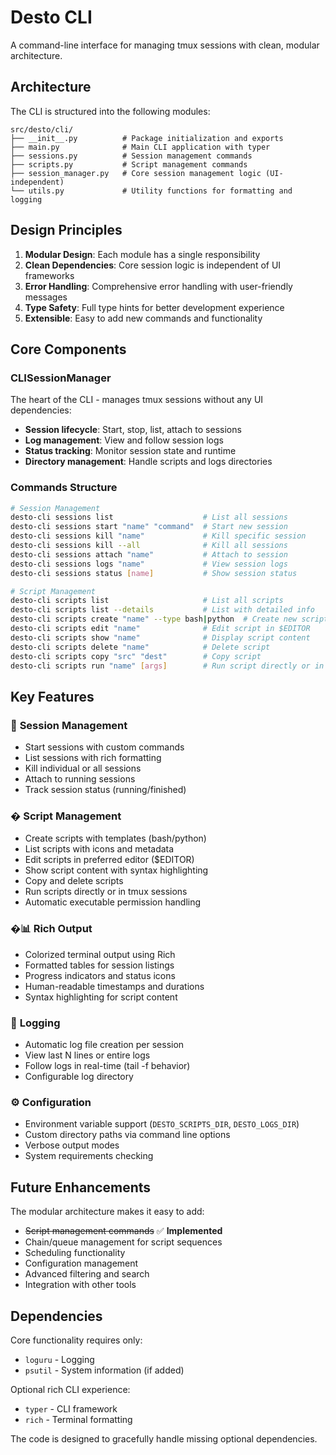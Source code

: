 # Desto CLI

A command-line interface for managing tmux sessions with clean, modular architecture.

## Architecture

The CLI is structured into the following modules:

```
src/desto/cli/
├── __init__.py          # Package initialization and exports
├── main.py              # Main CLI application with typer
├── sessions.py          # Session management commands
├── scripts.py           # Script management commands
├── session_manager.py   # Core session management logic (UI-independent)
└── utils.py             # Utility functions for formatting and logging
```

## Design Principles

1. **Modular Design**: Each module has a single responsibility
2. **Clean Dependencies**: Core session logic is independent of UI frameworks
3. **Error Handling**: Comprehensive error handling with user-friendly messages
4. **Type Safety**: Full type hints for better development experience
5. **Extensible**: Easy to add new commands and functionality

## Core Components

### CLISessionManager

The heart of the CLI - manages tmux sessions without any UI dependencies:

- **Session lifecycle**: Start, stop, list, attach to sessions
- **Log management**: View and follow session logs
- **Status tracking**: Monitor session state and runtime
- **Directory management**: Handle scripts and logs directories

### Commands Structure

```bash
# Session Management
desto-cli sessions list                    # List all sessions
desto-cli sessions start "name" "command"  # Start new session
desto-cli sessions kill "name"             # Kill specific session  
desto-cli sessions kill --all              # Kill all sessions
desto-cli sessions attach "name"           # Attach to session
desto-cli sessions logs "name"             # View session logs
desto-cli sessions status [name]           # Show session status

# Script Management
desto-cli scripts list                     # List all scripts
desto-cli scripts list --details           # List with detailed info
desto-cli scripts create "name" --type bash|python  # Create new script
desto-cli scripts edit "name"              # Edit script in $EDITOR
desto-cli scripts show "name"              # Display script content
desto-cli scripts delete "name"            # Delete script
desto-cli scripts copy "src" "dest"        # Copy script
desto-cli scripts run "name" [args]        # Run script directly or in tmux
```

## Key Features

### 🎯 **Session Management**
- Start sessions with custom commands
- List sessions with rich formatting
- Kill individual or all sessions
- Attach to running sessions
- Track session status (running/finished)

### � **Script Management**
- Create scripts with templates (bash/python)
- List scripts with icons and metadata
- Edit scripts in preferred editor ($EDITOR)
- Show script content with syntax highlighting
- Copy and delete scripts
- Run scripts directly or in tmux sessions
- Automatic executable permission handling

### �📊 **Rich Output**
- Colorized terminal output using Rich
- Formatted tables for session listings
- Progress indicators and status icons
- Human-readable timestamps and durations
- Syntax highlighting for script content

### 📝 **Logging**
- Automatic log file creation per session
- View last N lines or entire logs
- Follow logs in real-time (tail -f behavior)
- Configurable log directory

### ⚙️ **Configuration**
- Environment variable support (`DESTO_SCRIPTS_DIR`, `DESTO_LOGS_DIR`)
- Custom directory paths via command line options
- Verbose output modes
- System requirements checking

## Future Enhancements

The modular architecture makes it easy to add:

- ~~Script management commands~~ ✅ **Implemented**
- Chain/queue management for script sequences
- Scheduling functionality  
- Configuration management
- Advanced filtering and search
- Integration with other tools

## Dependencies

Core functionality requires only:
- `loguru` - Logging
- `psutil` - System information (if added)

Optional rich CLI experience:
- `typer` - CLI framework
- `rich` - Terminal formatting

The code is designed to gracefully handle missing optional dependencies.
